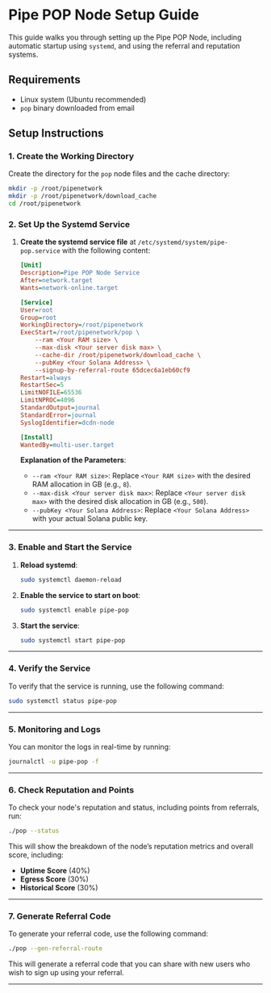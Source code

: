 # **Pipe POP Node Setup Guide**

This guide walks you through setting up the Pipe POP Node, including automatic startup using `systemd`, and using the referral and reputation systems.

## **Requirements**
- Linux system (Ubuntu recommended)
- `pop` binary downloaded from email

## **Setup Instructions**

### **1. Create the Working Directory**

Create the directory for the `pop` node files and the cache directory:

```bash
mkdir -p /root/pipenetwork
mkdir -p /root/pipenetwork/download_cache
cd /root/pipenetwork
```

### **2. Set Up the Systemd Service**

1. **Create the systemd service file** at `/etc/systemd/system/pipe-pop.service` with the following content:

    ```ini
    [Unit]
    Description=Pipe POP Node Service
    After=network.target
    Wants=network-online.target

    [Service]
    User=root
    Group=root
    WorkingDirectory=/root/pipenetwork
    ExecStart=/root/pipenetwork/pop \
        --ram <Your RAM size> \
        --max-disk <Your server disk max> \
        --cache-dir /root/pipenetwork/download_cache \
        --pubKey <Your Solana Address> \
        --signup-by-referral-route 65dcec6a1eb60cf9
    Restart=always
    RestartSec=5
    LimitNOFILE=65536
    LimitNPROC=4096
    StandardOutput=journal
    StandardError=journal
    SyslogIdentifier=dcdn-node

    [Install]
    WantedBy=multi-user.target
    ```

    **Explanation of the Parameters**:
    - `--ram <Your RAM size>`: Replace `<Your RAM size>` with the desired RAM allocation in GB (e.g., `8`).
    - `--max-disk <Your server disk max>`: Replace `<Your server disk max>` with the desired disk allocation in GB (e.g., `500`).
    - `--pubKey <Your Solana Address>`: Replace `<Your Solana Address>` with your actual Solana public key.

---

### **3. Enable and Start the Service**

1. **Reload systemd**:
    ```bash
    sudo systemctl daemon-reload
    ```
2. **Enable the service to start on boot**:
    ```bash
    sudo systemctl enable pipe-pop
    ```
3. **Start the service**:
    ```bash
    sudo systemctl start pipe-pop
    ```

---

### **4. Verify the Service**

To verify that the service is running, use the following command:

```bash
sudo systemctl status pipe-pop
```

---

### **5. Monitoring and Logs**

You can monitor the logs in real-time by running:

```bash
journalctl -u pipe-pop -f
```

---

### **6. Check Reputation and Points**

To check your node's reputation and status, including points from referrals, run:

```bash
./pop --status
```

This will show the breakdown of the node’s reputation metrics and overall score, including:

- **Uptime Score** (40%)
- **Egress Score** (30%)
- **Historical Score** (30%)

---

### **7. Generate Referral Code**

To generate your referral code, use the following command:

```bash
./pop --gen-referral-route
```

This will generate a referral code that you can share with new users who wish to sign up using your referral.

---

